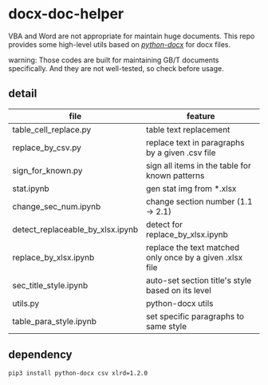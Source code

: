 # docx-doc-helper

VBA and Word are not appropriate for maintain huge documents. This repo provides some high-level utils based on [*python-docx*](https://github.com/python-openxml/python-docx) for docx files.

warning: Those codes are built for maintaining GB/T documents specifically. And they are not well-tested, so check before usage.

## detail

file | feature
| - | - |
table_cell_replace.py | table text replacement
replace_by_csv.py | replace text in paragraphs by a given .csv file
sign_for_known.py | sign all items in the table for known patterns
stat.ipynb | gen stat img from \*.xlsx
change_sec_num.ipynb | change section number (1.1 -> 2.1)
detect_replaceable_by_xlsx.ipynb | detect for replace_by_xlsx.ipynb  
replace_by_xlsx.ipynb | replace the text matched only once by a given .xlsx file
sec_title_style.ipynb | auto-set section title's style based on its level
utils.py | python-docx utils
table_para_style.ipynb | set specific paragraphs to same style


## dependency

`pip3 install python-docx csv xlrd=1.2.0`